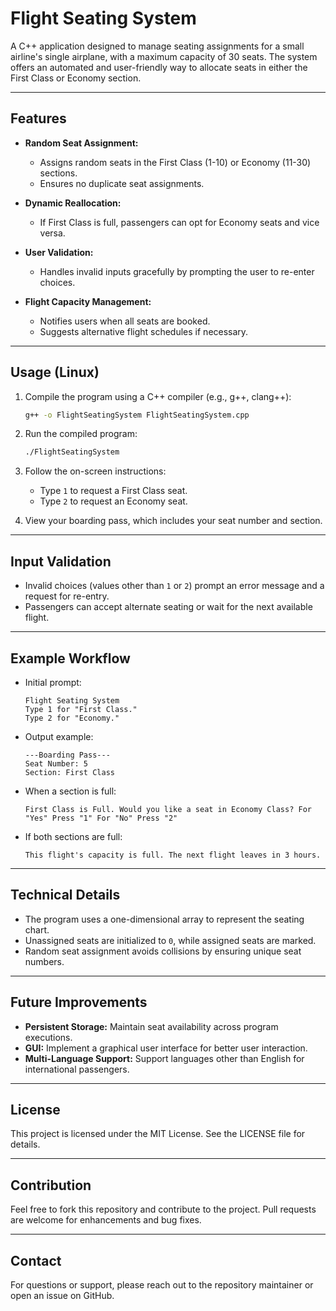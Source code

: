 # Flight Seating System

A C++ application designed to manage seating assignments for a small airline's single airplane, with a maximum capacity of 30 seats. The system offers an automated and user-friendly way to allocate seats in either the First Class or Economy section.

---

## Features

- **Random Seat Assignment:**
  - Assigns random seats in the First Class (1-10) or Economy (11-30) sections.
  - Ensures no duplicate seat assignments.

- **Dynamic Reallocation:**
  - If First Class is full, passengers can opt for Economy seats and vice versa.

- **User Validation:**
  - Handles invalid inputs gracefully by prompting the user to re-enter choices.

- **Flight Capacity Management:**
  - Notifies users when all seats are booked.
  - Suggests alternative flight schedules if necessary.

---

## Usage (Linux)

1. Compile the program using a C++ compiler (e.g., g++, clang++):
   ```bash
   g++ -o FlightSeatingSystem FlightSeatingSystem.cpp
   ```

2. Run the compiled program:
   ```bash
   ./FlightSeatingSystem
   ```

3. Follow the on-screen instructions:
   - Type `1` to request a First Class seat.
   - Type `2` to request an Economy seat.

4. View your boarding pass, which includes your seat number and section.

---

## Input Validation

- Invalid choices (values other than `1` or `2`) prompt an error message and a request for re-entry.
- Passengers can accept alternate seating or wait for the next available flight.

---

## Example Workflow

- Initial prompt:
  ```
  Flight Seating System
  Type 1 for "First Class."
  Type 2 for "Economy."
  ```
- Output example:
  ```
  ---Boarding Pass---
  Seat Number: 5
  Section: First Class
  ```
- When a section is full:
  ```
  First Class is Full. Would you like a seat in Economy Class? For "Yes" Press "1" For "No" Press "2"
  ```
- If both sections are full:
  ```
  This flight's capacity is full. The next flight leaves in 3 hours.
  ```

---

## Technical Details

- The program uses a one-dimensional array to represent the seating chart.
- Unassigned seats are initialized to `0`, while assigned seats are marked.
- Random seat assignment avoids collisions by ensuring unique seat numbers.

---

## Future Improvements

- **Persistent Storage:** Maintain seat availability across program executions.
- **GUI:** Implement a graphical user interface for better user interaction.
- **Multi-Language Support:** Support languages other than English for international passengers.

---

## License

This project is licensed under the MIT License. See the LICENSE file for details.

---

## Contribution

Feel free to fork this repository and contribute to the project. Pull requests are welcome for enhancements and bug fixes.

---

## Contact

For questions or support, please reach out to the repository maintainer or open an issue on GitHub.

